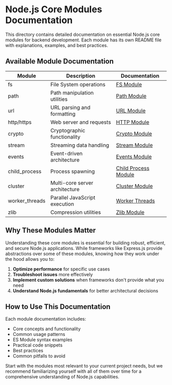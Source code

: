 # Node.js Core Modules Documentation

This directory contains detailed documentation on essential Node.js core modules for backend development. Each module has its own README file with explanations, examples, and best practices.

## Available Module Documentation

| Module         | Description                    | Documentation                              |
| -------------- | ------------------------------ | ------------------------------------------ |
| fs             | File System operations         | [FS Module](./fs.md)                       |
| path           | Path manipulation utilities    | [Path Module](./path.md)                   |
| url            | URL parsing and formatting     | [URL Module](./url.md)                     |
| http/https     | Web server and requests        | [HTTP Module](./http.md)                   |
| crypto         | Cryptographic functionality    | [Crypto Module](./crypto.md)               |
| stream         | Streaming data handling        | [Stream Module](./stream.md)               |
| events         | Event-driven architecture      | [Events Module](./events.md)               |
| child_process  | Process spawning               | [Child Process Module](./child_process.md) |
| cluster        | Multi-core server architecture | [Cluster Module](./cluster.md)             |
| worker_threads | Parallel JavaScript execution  | [Worker Threads](./worker_threads.md)      |
| zlib           | Compression utilities          | [Zlib Module](./zlib.md)                   |

## Why These Modules Matter

Understanding these core modules is essential for building robust, efficient, and secure Node.js applications. While frameworks like Express.js provide abstractions over some of these modules, knowing how they work under the hood allows you to:

1. **Optimize performance** for specific use cases
2. **Troubleshoot issues** more effectively
3. **Implement custom solutions** when frameworks don't provide what you need
4. **Understand Node.js fundamentals** for better architectural decisions

## How to Use This Documentation

Each module documentation includes:

- Core concepts and functionality
- Common usage patterns
- ES Module syntax examples
- Practical code snippets
- Best practices
- Common pitfalls to avoid

Start with the modules most relevant to your current project needs, but we recommend familiarizing yourself with all of them over time for a comprehensive understanding of Node.js capabilities.
